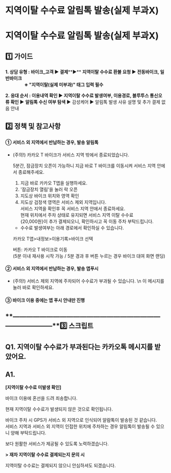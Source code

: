 # 지역이탈 수수료 알림톡 발송(실제 부과X)

**지역이탈 수수료 알림톡 발송(실제 부과X)**
===========================

**1️⃣ 가이드**
-----------

**1. 상담 유형 : 바이크\_고객 ▶ 결제****▶** **지역이탈 수수료 환불 요청 ▶ 전동바이크, 일반바이크  
                  ※ "지역이탈(실제 미부과)" 태그 입력 필수**

**2. 응대 순서 : 이용내역 확인 ▶ 지역이탈 수수료 발생여부, 이용경로, 블루투스 통신오류 확인 ▶** **알림톡 수신 여부 탐색** ▶ 감성케어 ▶ 알림톡 발생 사유 설명 및 추가 결제 없음 안내

**2️⃣ 정책 및 참고사항**
-----------------

#### **①** 서비스 외 지역에서 반납하는 경우, 발송 알림톡

* (주의!) 카카오 T 바이크가 서비스 지역 밖에서 종료되었습니다.

  5분간, 잠금장치 오픈이 가능하니 지금 바로 T 바이크를 이동시켜 서비스 지역 안에서 종료해주세요.

  1. 지금 바로 카카오 T앱을 실행하세요.  
  2. '잠금장치 열림'을 눌러 락 오픈  
  3. 지도상 바이크 위치와 영역 확인  
  4. 지도상 검정색 영역은 서비스 제외 지역입니다.  
  서비스 지역을 확인후 꼭 서비스 지역 안에서 종료하세요.  
  현재 위치에서 주차 상태로 유지되면 서비스 지역 이탈 수수료  
  {20,000원}이 추가 결제되오니, 확인하시고 꼭 이동 주차 부탁드립니다.  
  - 수수료 발생여부는 아래 경로에서 확인하실 수 있습니다.

  카카오 T앱>내정보>이용기록>바이크 선택

  버튼: 카카오 T 바이크로 이동  
  (5분 이내 재사용 시작 가능 / 5분 경과 후 버튼 누르는 경우 바이크 대여 화면 랜딩)

#### **②** 서비스 외 지역에서 반납하는 경우, 발송 앱푸시

* (주의!) 서비스 제외 지역에 주차되어 수수료가 부과될 수 있습니다. \n 이 메시지를 눌러 바로 확인하세요.

#### **③ 바이크 이용 중에는 앱 푸시 안내만 진행**

**―****―****―****―****―****―****―****―****―****―****―****―****―****―****―****―****―****―****―****―****―****―****―****―****―****―****―****―****―****3️⃣ 스크립트**
-------------------------------------------------------------------------------------------------------------------------------------------------------------

**Q1. 지역이탈 수수료가 부과된다는 카카오톡 메시지를 받았어요.**
---------------------------------------

**A1.**
-------

**[지역이탈 수수료 미발생 확인]**

바이크 이용에 혼선을 드려 죄송합니다.  
  
현재 지역이탈 수수료가 발생되지 않은 것으로 확인됩니다.  
  
바이크 주차 시 GPS가 서비스 외 지역으로 인식되어 알람톡이 발송된 것 같습니다.  
서비스 지역과 서비스 외 지역이 인접한 위치에 주차하는 경우 알림톡이 발송될 수 있으니 양해 부탁드립니다.  
  
보다 원활한 서비스가 제공될 수 있도록 노력하겠습니다.

**> 재차 지역이탈 수수료 결제되는지 문의 시**

지역이탈 수수료는 결제되지 않으니 안심하셔도 되겠습니다.